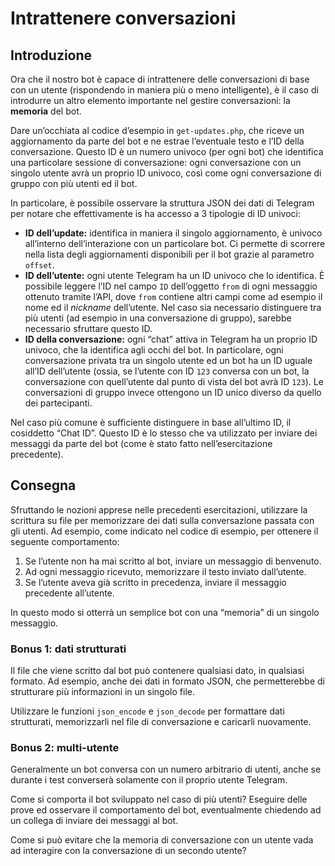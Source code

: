 # Intrattenere conversazioni

## Introduzione

Ora che il nostro bot è capace di intrattenere delle conversazioni di base con un utente (rispondendo in maniera più o meno intelligente), è il caso di introdurre un altro elemento importante nel gestire conversazioni: la **memoria** del bot.

Dare un’occhiata al codice d’esempio in `get-updates.php`, che riceve un aggiornamento da parte del bot e ne estrae l’eventuale testo e l’ID della conversazione.
Questo ID è un numero univoco (per ogni bot) che identifica una particolare sessione di conversazione: ogni conversazione con un singolo utente avrà un proprio ID univoco, così come ogni conversazione di gruppo con più utenti ed il bot.

In particolare, è possibile osservare la struttura JSON dei dati di Telegram per notare che effettivamente is ha accesso a 3&nbsp;tipologie di ID univoci:

* **ID dell’update:** identifica in maniera il singolo aggiornamento, è univoco all’interno dell’interazione con un particolare bot. Ci permette di scorrere nella lista degli aggiornamenti disponibili per il bot grazie al parametro `offset`.
* **ID dell’utente:** ogni utente Telegram ha un ID&nbsp;univoco che lo identifica. È possibile leggere l’ID nel campo `ID` dell’oggetto `from` di ogni messaggio ottenuto tramite l’API, dove `from` contiene altri campi come ad esempio il nome ed il *nickname* dell’utente. Nel caso sia necessario distinguere tra più utenti (ad esempio in una conversazione di gruppo), sarebbe necessario sfruttare questo ID.
* **ID della conversazione:** ogni “chat” attiva in Telegram ha un proprio ID univoco, che la identifica agli occhi del bot. In particolare, ogni conversazione privata tra un singolo utente ed un bot ha un ID uguale all’ID dell’utente (ossia, se l’utente con ID `123` conversa con un bot, la conversazione con quell’utente dal punto di vista del bot avrà ID `123`). Le conversazioni di gruppo invece ottengono un ID unico diverso da quello dei partecipanti.

Nel caso più comune è sufficiente distinguere in base all’ultimo ID, il cosiddetto “Chat ID”.
Questo ID è lo stesso che va utilizzato per inviare dei messaggi da parte del bot (come è stato fatto nell’esercitazione precedente).

## Consegna

Sfruttando le nozioni apprese nelle precedenti esercitazioni, utilizzare la scrittura su file per memorizzare dei dati sulla conversazione passata con gli utenti.
Ad esempio, come indicato nel codice di esempio, per ottenere il seguente comportamento:

1. Se l’utente non ha mai scritto al bot, inviare un messaggio di benvenuto.
2. Ad ogni messaggio ricevuto, memorizzare il testo inviato dall’utente.
3. Se l’utente aveva già scritto in precedenza, inviare il messaggio precedente all’utente.

In questo modo si otterrà un semplice bot con una “memoria” di un singolo messaggio.

### Bonus&nbsp;1: dati strutturati

Il file che viene scritto dal bot può contenere qualsiasi dato, in qualsiasi formato.
Ad esempio, anche dei dati in formato&nbsp;JSON, che permetterebbe di strutturare più informazioni in un singolo file.

Utilizzare le funzioni `json_encode` e `json_decode` per formattare dati strutturati, memorizzarli nel file di conversazione e caricarli nuovamente.

### Bonus&nbsp;2: multi-utente

Generalmente un bot conversa con un numero arbitrario di utenti, anche se durante i test converserà solamente con il proprio utente Telegram.

Come si comporta il bot sviluppato nel caso di più utenti?
Eseguire delle prove ed osservare il comportamento del bot, eventualmente chiedendo ad un collega di inviare dei messaggi al bot.

Come si può evitare che la memoria di conversazione con un utente vada ad interagire con la conversazione di un secondo utente?
